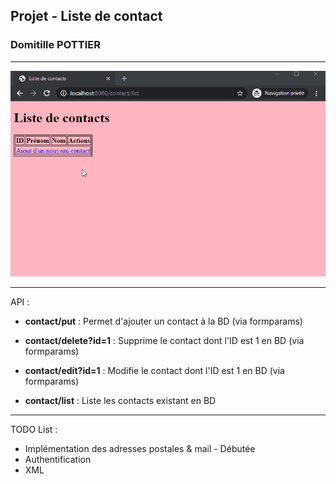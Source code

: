 ## Projet - Liste de contact
### Domitille POTTIER

---

![Utilisation de la liste de contact](contact.gif)

---
API :

- **contact/put** :
Permet d'ajouter un contact à la BD (via formparams)

- **contact/delete?id=1** :
Supprime le contact dont l'ID est 1 en BD (via formparams)

- **contact/edit?id=1** :
Modifie le contact dont l'ID est 1 en BD (via formparams)

- **contact/list** :
Liste les contacts existant en BD

---
TODO List :

* Implémentation des adresses postales & mail - Débutée
* Authentification
* XML

